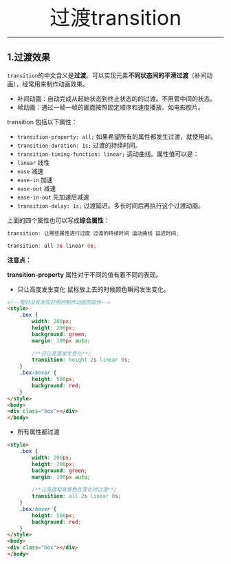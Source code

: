 <div align='center' ><font size='70'>过渡transition</font></div>

------

## 1.过渡效果

`transition`的中文含义是**过渡**。可以实现元素**不同状态间的平滑过渡**（补间动画），经常用来制作动画效果。

- 补间动画：自动完成从起始状态到终止状态的的过渡。不用管中间的状态。
- 帧动画：通过一帧一帧的画面按照固定顺序和速度播放。如电影胶片。

transition 包括以下属性：

- `transition-property: all;`  如果希望所有的属性都发生过渡，就使用all。
- `transition-duration: 1s;` 过渡的持续时间。
- `transition-timing-function: linear;`  运动曲线。属性值可以是：
- `linear` 线性
- `ease`  减速
- `ease-in` 加速
- `ease-out` 减速
- `ease-in-out`  先加速后减速
- `transition-delay: 1s;` 过渡延迟。多长时间后再执行这个过渡动画。

上面的四个属性也可以写成**综合属性**：

```javascript
transition: 让哪些属性进行过度 过渡的持续时间 运动曲线 延迟时间;

transition: all 3s linear 0s;
```

**注意点：**

**transition-property** 属性对于不同的值有着不同的表现。

* 只让高度发生变化
鼠标放上去的时候颜色瞬间发生变化。
```html
<!--暂时没有发现好用的制作动图的软件-->
<style>
    .box {
        width: 200px;
        height: 200px;
        background: green;
        margin: 100px auto;
        
        /**只让高度发生变化**/
        transition: height 2s linear 0s;
    }
    .box:hover {
        height: 500px;
        background: red;
    }
</style>
<body>
<div class="box"></div>
</body>
```
* 所有属性都过渡

```html
<style>
    .box {
        width: 200px;
        height: 200px;
        background: green;
        margin: 100px auto;
        
        /**让高度和背景色在变化时过渡**/
        transition: all 2s linear 0s;
    }
    .box:hover {
        height: 500px;
        background: red;
    }
</style>
<body>
<div class="box"></div>
</body>
```